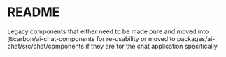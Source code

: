 # README

Legacy components that either need to be made pure and moved into @carbon/ai-chat-components for re-usability or moved to packages/ai-chat/src/chat/components if they are for the chat application specifically.

